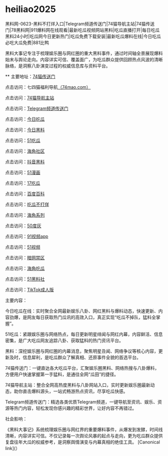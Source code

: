 # heiliao2025
黑料网-0623-黑料不打烊入口|Telegram频道传送门|74猫导航主站|74猫传送门|78黑料网|911爆料网在线观看|最新吃瓜视频网站黑料|吃瓜直播打开|每日吃瓜黑料24小时|吃瓜网今日更新热门|吃瓜免费下载安装|最新吃瓜爆料在线|今日吃瓜必吃大瓜免费|881比鸭

黑料大事记专注于梳理娱乐圈与网红圈的重大黑料事件，通过时间轴全景展现爆料始末与舆论走向。内容详实可信、覆盖面广，为吃瓜群众提供回顾热点风波的清晰脉络，是洞察八卦演变过程的权威信息库与资料平台。

** 主要地址：<a href="https://74mao.com/">74猫传送门</a>

点击访问：七四猫福利导航<a href="https://74mao.com/">（74mao.com）</a>

点击访问：<a href="https://74mao.com/">74猫导航主站</a>

点击访问：<a href="https://74mao.com/">Telegram频道传送门</a>

点击访问：<a href="https://pi05.pages.dev/">今日吃瓜</a>

点击访问：<a href="https://pi05.pages.dev/">今日黑料</a>

点击访问：<a href="https://cg70-1.pages.dev/">51吃瓜</a>

点击访问：<a href="https://hj-224.pages.dev/">海角社区</a>

点击访问：<a href="https://hl386.pages.dev/">抖音黑料</a>

点击访问：<a href="https://pi79.pages.dev/">51漫画</a>

点击访问：<a href="https://pi25.pages.dev/">17吃瓜</a>

点击访问：<a href="https://pi1-1.pages.dev/">百度百科</a>

点击访问：<a href="https://pi45-1.pages.dev/">吃瓜不打佯</a>

点击访问：<a href="https://hj-156.pages.dev/">海角系列</a>

点击访问：<a href="https://pi1-01.pages.dev/">50度灰</a>

点击访问：<a href="https://hj-162.pages.dev/">91视频app</a>

点击访问：<a href="https://hj-1282.pages.dev/">51视频</a>

点击访问：<a href="https://pi114.pages.dev/">暗网禁区</a>

点击访问：<a href="https://cg08-1.pages.dev/">海角吃瓜</a>

点击访问：<a href="https://hls-17.pages.dev/">51黑料社</a>

点击访问：<a href="https://pi10-02.pages.dev/">TikTok成人版</a>



主要内容：

今日吃瓜在线：实时聚合全网最新娱乐八卦、网红黑料与爆料动态，快速更新、内容劲爆，是网友每日获取热门瓜讯的高效入口，真正实现“吃瓜不掉队，猛料全掌握”。

51吃瓜：紧跟娱乐圈与网络热点，每日更新明星绯闻与网红内幕，内容鲜活、信息密集，是广大吃瓜网友追踪八卦、获取猛料的热门资讯平台。

黑料：深挖娱乐圈与网红圈的内幕消息，聚焦明星丑闻、网络争议等核心内容，更新及时，信息犀利，是吃瓜群众了解真相、还原事件全貌的首选平台。

74猫传送门：一键直达各大吃瓜平台，汇聚娱乐圈黑料、网络热搜与八卦爆料，方便用户快速掌握第一手猛料，是通往全网“瓜田”的捷径。

74猫导航主站：整合全网高热度黑料与八卦网站入口，实时更新娱乐圈最新动态，助你直击爆料源头，一站式畅游热点资讯，尽享吃瓜快感。

Telegram频道传送门：精选各类优质Telegram频道，一键导航至资讯、娱乐、资源等热门内容，轻松发现你感兴趣的精彩世界，让好内容不再错过。

社会影响：

《黑料大事记》系统梳理娱乐圈与网红界的重要爆料事件，从爆发到发酵，时间线清晰，内容详实可信。不仅记录每一次舆论风暴的起点与走向，更为吃瓜群众提供复盘往年大瓜的权威参考，是洞察舆情演变与内幕真相的绝佳工具。
[Canonical link](）

